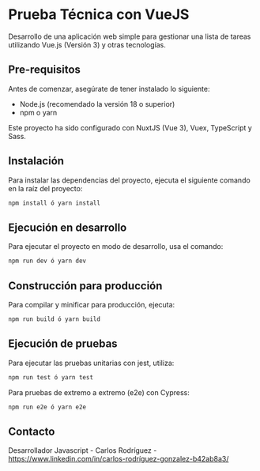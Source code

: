 # Prueba Técnica con VueJS

Desarrollo de una aplicación web simple para gestionar una lista de tareas utilizando Vue.js (Versión 3) y otras tecnologías.

## Pre-requisitos

Antes de comenzar, asegúrate de tener instalado lo siguiente:
- Node.js (recomendado la versión 18 o superior)
- npm o yarn

Este proyecto ha sido configurado con NuxtJS (Vue 3), Vuex, TypeScript y Sass.

## Instalación

Para instalar las dependencias del proyecto, ejecuta el siguiente comando en la raíz del proyecto:

```bash
npm install ó yarn install
```

## Ejecución en desarrollo

Para ejecutar el proyecto en modo de desarrollo, usa el comando:

```bash
npm run dev ó yarn dev
```

## Construcción para producción

Para compilar y minificar para producción, ejecuta:

```bash
npm run build ó yarn build
```

## Ejecución de pruebas

Para ejecutar las pruebas unitarias con jest, utiliza:

```bash
npm run test ó yarn test
```

Para pruebas de extremo a extremo (e2e) con Cypress:

```bash
npm run e2e ó yarn e2e
```

## Contacto
Desarrollador Javascript - Carlos Rodríguez - https://www.linkedin.com/in/carlos-rodríguez-gonzalez-b42ab8a3/